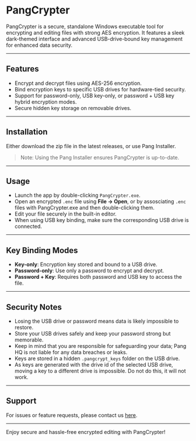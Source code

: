 # PangCrypter

PangCrypter is a secure, standalone Windows executable tool for encrypting and editing files with strong AES encryption. It features a sleek dark-themed interface and advanced USB-drive-bound key management for enhanced data security.

---

## Features

- Encrypt and decrypt files using AES-256 encryption.
- Bind encryption keys to specific USB drives for hardware-tied security.
- Support for password-only, USB key-only, or password + USB key hybrid encryption modes.
- Secure hidden key storage on removable drives.

---

## Installation

Either download the zip file in the latest releases, or use Pang Installer. 
> Note: Using the Pang Installer ensures PangCrypter is up-to-date.

---

## Usage

- Launch the app by double-clicking `PangCrypter.exe`.
- Open an encrypted `.enc` file using **File → Open**, or by assosciating `.enc` files with PangCrypter.exe and then double-clicking them.
- Edit your file securely in the built-in editor.
- When using USB key binding, make sure the corresponding USB drive is connected.

---

## Key Binding Modes

- **Key-only**: Encryption key stored and bound to a USB drive.
- **Password-only**: Use only a password to encrypt and decrypt.
- **Password + Key**: Requires both password and USB key to access the file.

---

## Security Notes

- Losing the USB drive or password means data is likely impossible to restore.
- Store your USB drives safely and keep your password strong but memorable.
- Keep in mind that you are responsible for safeguarding your data; Pang HQ is not liable for any data breaches or leaks.
- Keys are stored in a hidden `.pangcrypt_keys` folder on the USB drive.
- As keys are generated with the drive id of the selected USB drive, moving a key to a different drive is impossible. Do not do this, it will not work.

---

## Support

For issues or feature requests, please contact us [here](https://www.panghq.com/contact).

---

Enjoy secure and hassle-free encrypted editing with PangCrypter!
